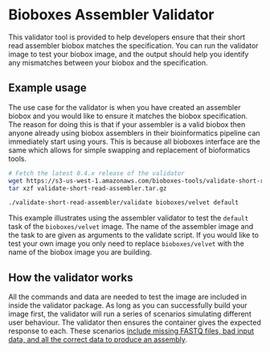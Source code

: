 # Bioboxes Assembler Validator

This validator tool is provided to help developers ensure that their short read
assembler biobox matches the specification. You can run the validator image to
test your biobox image, and the output should help you identify any mismatches
between your biobox and the specification.

## Example usage

The use case for the validator is when you have created an assembler biobox and
you would like to ensure it matches the biobox specification. The reason for
doing this is that if your assembler is a valid biobox then anyone already
using biobox assemblers in their bioinformatics pipeline can immediately start
using yours. This is because all bioboxes interface are the same which allows
for simple swapping and replacement of bioformatics tools.

~~~ bash 
# Fetch the latest 0.4.x release of the validator
wget https://s3-us-west-1.amazonaws.com/bioboxes-tools/validate-short-read-assembler/0.4.x/validate-short-read-assembler.tar.gz
tar xzf validate-short-read-assembler.tar.gz

./validate-short-read-assembler/validate bioboxes/velvet default
~~~

This example illustrates using the assembler validator to test the `default`
task of the `bioboxes/velvet` image. The name of the assembler image and the
task to are given as arguments to the validate script. If you would like to
test your own image you only need to replace `bioboxes/velvet` with the name of
the biobox image you are building.

## How the validator works

All the commands and data are needed to test the image are included in inside
the validator package. As long as you can successfully build your image first,
the validator will run a series of scenarios simulating different user
behaviour. The validator then ensures the container gives the expected response
to each. These scenarios [include missing FASTQ files, bad input data, and all
the correct data to produce an assembly][scenarios].

[scenarios]: https://github.com/bioboxes/validator-short-read-assembler/blob/master/src/features/assembler.feature


